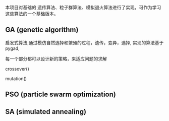 本项目对基础的 遗传算法、粒子群算法、模拟退火算法进行了实现，可作为学习这些算法的一个基础版本。

## GA (genetic algorithm)
启发式算法,通过模仿自然选择和繁殖的过程，遗传，变异，选择, 实现的算法基于pygad,

每一个部分都可以设计新的策略，来适应问题的求解

crossover()

mutation()

## PSO (particle swarm optimization)

## SA (simulated annealing)
